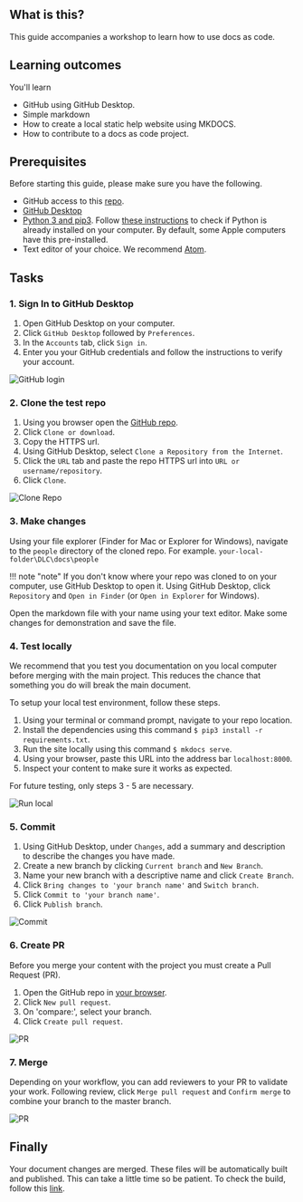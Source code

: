 ## What is this?
This guide accompanies a workshop to learn how to use docs as code.

## Learning outcomes
You'll learn

* GitHub using GitHub Desktop.
* Simple markdown
* How to create a local static help website using MKDOCS.
* How to contribute to a docs as code project.


## Prerequisites
Before starting this guide, please make sure you have the following.

* GitHub access to this [repo](https://github.com/adriancollins/DLC).
* [GitHub Desktop](https://desktop.github.com/)
* [Python 3 and pip3](https://www.python.org/downloads/). Follow [these instructions](https://ehmatthes.github.io/pcc/chapter_01/osx_setup.html#current_version) to check if Python is already installed on your computer. By default, some Apple computers have this pre-installed.
* Text editor of your choice. We recommend [Atom](https://atom.io/).


## Tasks

### 1. Sign In to GitHub Desktop
  1. Open GitHub Desktop on your computer.
  2. Click `GitHub Desktop` followed by `Preferences`.
  3. In the `Accounts` tab, click `Sign in`.
  4. Enter you your GitHub credentials and follow the instructions to verify your account.

![GitHub login](img/gh-login.gif "GitHub Login")

### 2. Clone the test repo
  1. Using you browser open the [GitHub repo](https://github.com/mckesson/DLC).
  2. Click `Clone or download`.
  3. Copy the HTTPS url.
  4. Using GitHub Desktop, select `Clone a Repository from the Internet`.
  5. Click the `URL` tab and paste the repo HTTPS url into `URL or username/repository`.
  6. Click `Clone`.

![Clone Repo](img/gh-clone.gif "Clone Repo")


### 3. Make changes
Using your file explorer (Finder for Mac or Explorer for Windows), navigate to the `people` directory of the cloned repo.
For example.
`your-local-folder\DLC\docs\people`

!!! note "note"
    If you don't know where your repo was cloned to on your computer, use GitHub Desktop to open it. Using GitHub Desktop, click `Repository` and `Open in Finder` (or `Open in Explorer` for Windows).


Open the markdown file with your name using your text editor. Make some changes for demonstration and save the file.

### 4. Test locally
We recommend that you test you documentation on you local computer before merging with the main project. This reduces the chance that something you do will break the main document.

To setup your local test environment, follow these steps.

  1. Using your terminal or command prompt, navigate to your repo location.
  2. Install the dependencies using this command `$ pip3 install -r requirements.txt`.
  3. Run the site locally using this command `$ mkdocs serve`.
  4. Using your browser, paste this URL into the address bar `localhost:8000`.
  5. Inspect your content to make sure it works as expected.

For future testing, only steps 3 - 5 are necessary.

![Run local](img/run_local.gif "Run local")

### 5. Commit
  1. Using GitHub Desktop, under `Changes`, add a summary and description to describe the changes you have made.
  2. Create a new branch by clicking `Current branch` and `New Branch`.
  3. Name your new branch with a descriptive name and click `Create Branch`.
  4. Click `Bring changes to 'your branch name'` and `Switch branch`.
  5. Click `Commit to 'your branch name'`.
  6. Click `Publish branch`.

![Commit](img/commit.gif "Commit")

### 6. Create PR
Before you merge your content with the project you must create a Pull Request (PR).

  1. Open the GitHub repo in [your browser](https://github.com/mckesson/DLC).
  2. Click `New pull request`.
  3. On 'compare:', select your branch.
  4. Click `Create pull request`.

![PR](img/PR.gif "PR")

### 7. Merge
Depending on your workflow, you can add reviewers to your PR to validate your work.
Following review, click `Merge pull request` and `Confirm merge` to combine your branch to the master branch.

![PR](img/merge.gif "merge")

## Finally
Your document changes are merged. These files will be automatically built and published. This can take a little time so be patient.
To check the build, follow this [link](https://adriancollins.github.io/DLC/).
